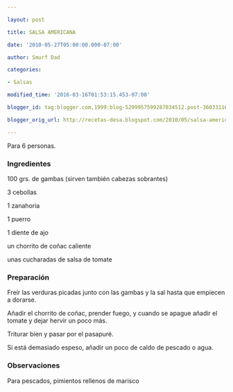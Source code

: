 ```yaml
---

layout: post

title: SALSA AMERICANA

date: '2010-05-27T05:00:00.000-07:00'

author: Smurf Dad

categories:

- Salsas

modified_time: '2016-03-16T01:53:15.453-07:00'

blogger_id: tag:blogger.com,1999:blog-5299957599287034512.post-3603311615001887913

blogger_orig_url: http://recetas-desa.blogspot.com/2010/05/salsa-americana.html

---
```


Para 6 personas.

<h3>Ingredientes</h3>

100 grs. de gambas (sirven también cabezas sobrantes)

3 cebollas

1 zanahoria

1 puerro

1 diente de ajo

un chorrito de co&ntilde;ac caliente

unas cucharadas de salsa de tomate

<h3>Preparación</h3>

Freír las verduras picadas junto con las gambas y la sal hasta que empiecen a dorarse.

A&ntilde;adir el chorrito de co&ntilde;ac, prender fuego, y cuando se apague a&ntilde;adir el tomate y dejar hervir un poco más.

Triturar bien y pasar por el pasapuré.

Si está demasiado espeso, a&ntilde;adir un poco de caldo de pescado o agua.

<h3>Observaciones</h3>

Para pescados, pimientos rellenos de marisco

